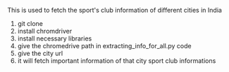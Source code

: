This is used to fetch the sport's club information of different cities in India 

1. git clone 
2. install chromdriver 
3. install necessary libraries 
4. give the chromedrive path in extracting_info_for_all.py code
5. give the city url 
6. it will fetch important information of that city sport club informations
